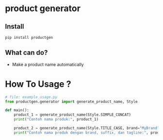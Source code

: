 # product generator

## Install 

```python
pip install productgen
```


## What can do?
- Make a product name automatically



# How To Usage ?

```py
# file: example_usage.py
from productgen.generator import generate_product_name, Style

def main():
    product_1 = generate_product_name(Style.SIMPLE_CONCAT)
    print("Contoh nama produk:", product_1)

    product_2 = generate_product_name(Style.TITLE_CASE, brand="MyBrand", use_suffix=True, use_tagline=True)
    print("Contoh nama produk dengan brand, suffix, dan tagline:", product_2)

```
